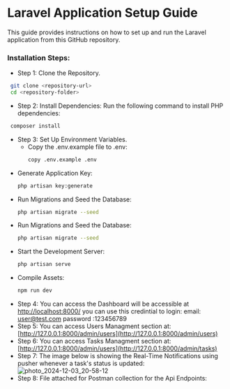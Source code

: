 # Laravel Application Setup Guide

This guide provides instructions on how to set up and run the Laravel application from this GitHub repository.

### Installation Steps:
-  Step 1: Clone the Repository.
  ```bash
   git clone <repository-url>
   cd <repository-folder>
  ```
-  Step 2: Install Dependencies:
   Run the following command to install PHP dependencies:
  ```bash
   composer install
  ```
-  Step 3: Set Up Environment Variables.
   - Copy the .env.example file to .env:
     ```bash
     copy .env.example .env
     ```
  - Generate Application Key:
     ```bash
     php artisan key:generate
     ```
  - Run Migrations and Seed the Database:
     ```bash
     php artisan migrate --seed
     ```
  - Run Migrations and Seed the Database:
     ```bash
     php artisan migrate --seed
     ```
  - Start the Development Server:
     ```bash
     php artisan serve
     ```
  - Compile Assets:
     ```bash
     npm run dev
     ```
-  Step 4: You can access the Dashboard will be accessible at [http://localhost:8000/](http://127.0.0.1:8000/login)
  you can use this credintial to login:
      email: user@test.com
      password :123456789
-  Step 5: You can access Users Managment section at: [http://127.0.0.1:8000/admin/users](http://127.0.0.1:8000/admin/users)
-  Step 6: You can access Tasks Managment section at: [http://127.0.0.1:8000/admin/users](http://127.0.0.1:8000/admin/tasks)
-  Step 7: The image below is showing the Real-Time Notifications using pusher whenever a task's status is updated:
  ![photo_2024-12-03_20-58-12](https://github.com/user-attachments/assets/d1957244-422e-4eb7-9e79-aefc697e7169)
-  Step 8: File attached for Postman collection for the Api Endpoints:

  
  
